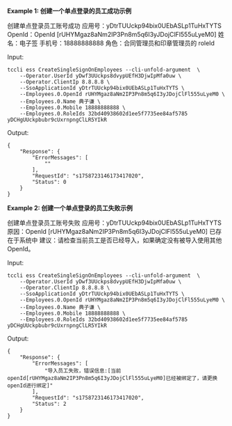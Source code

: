 **Example 1: 创建一个单点登录的员工成功示例**

创建单点登录员工账号成功
应用号：yDtrTUUckp94bix0UEbASLp1TuHxTYTS
OpenId：OpenId [rUHYMgaz8aNm2IP3Pn8m5q6I3yJDojClFl555uLyeM0] 
姓名：电子签
手机号：18888888888
角色：合同管理员和印章管理员的 roleId

Input: 

```
tccli ess CreateSingleSignOnEmployees --cli-unfold-argument  \
    --Operator.UserId yDwf3UUckps8dvypUEfH3DjwIpMfa0uw \
    --Operator.ClientIp 8.8.8.8 \
    --SsoApplicationId yDtrTUUckp94bix0UEbASLp1TuHxTYTS \
    --Employees.0.OpenId rUHYMgaz8aNm2IP3Pn8m5q6I3yJDojClFl555uLyeM0 \
    --Employees.0.Name 典子谦 \
    --Employees.0.Mobile 18888888888 \
    --Employees.0.RoleIds 32bd40938602d1ee5f7735ee84af5785 yDCHgUUckpbubr9cUxrnpngClLR5YIkR
```

Output: 
```
{
    "Response": {
        "ErrorMessages": [
            ""
        ],
        "RequestId": "s1758723146173417020",
        "Status": 0
    }
}
```

**Example 2: 创建一个单点登录的员工失败示例**

创建单点登录员工账号失败
应用号：yDtrTUUckp94bix0UEbASLp1TuHxTYTS
原因：OpenId [rUHYMgaz8aNm2IP3Pn8m5q6I3yJDojClFl555uLyeM0] 已存在于系统中
建议：请检查当前员工是否已经导入，如果确定没有被导入使用其他OpenId。

Input: 

```
tccli ess CreateSingleSignOnEmployees --cli-unfold-argument  \
    --Operator.UserId yDwf3UUckps8dvypUEfH3DjwIpMfa0uw \
    --Operator.ClientIp 8.8.8.8 \
    --SsoApplicationId yDtrTUUckp94bix0UEbASLp1TuHxTYTS \
    --Employees.0.OpenId rUHYMgaz8aNm2IP3Pn8m5q6I3yJDojClFl555uLyeM0 \
    --Employees.0.Name 典子谦 \
    --Employees.0.Mobile 18888888888 \
    --Employees.0.RoleIds 32bd40938602d1ee5f7735ee84af5785 yDCHgUUckpbubr9cUxrnpngClLR5YIkR
```

Output: 
```
{
    "Response": {
        "ErrorMessages": [
            "导入员工失败，错误信息:[当前openId[rUHYMgaz8aNm2IP3Pn8m5q6I3yJDojClFl555uLyeM0]已经被绑定了，请更换openId进行绑定]"
        ],
        "RequestId": "s1758723146173417020",
        "Status": 2
    }
}
```

